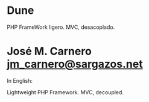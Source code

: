 Dune
====

PHP FrameWork ligero.
MVC, desacoplado.

José M. Carnero <jm_carnero@sargazos.net>
====
In English:

Lightweight PHP Framework.
MVC, decoupled.

